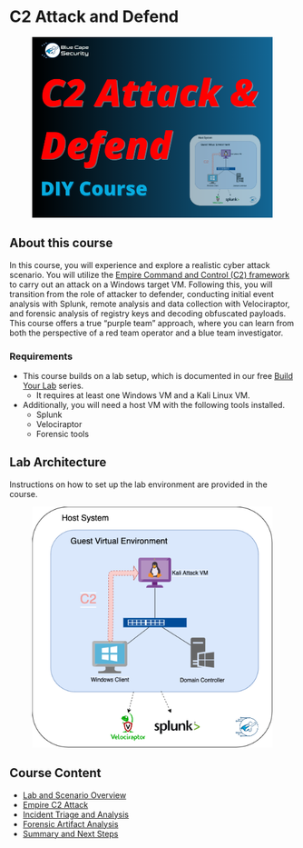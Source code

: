 # C2 Attack and Defend

<figure><img src="../../.gitbook/assets/image (1).png" alt=""><figcaption></figcaption></figure>

## **About this course**

In this course, you will experience and explore a realistic cyber attack scenario. You will utilize the [Empire Command and Control (C2) framework ](https://github.com/BC-SECURITY/Empire)to carry out an attack on a Windows target VM. Following this, you will transition from the role of attacker to defender, conducting initial event analysis with Splunk, remote analysis and data collection with Velociraptor, and forensic analysis of registry keys and decoding obfuscated payloads. This course offers a true “purple team” approach, where you can learn from both the perspective of a red team operator and a blue team investigator.

### **Requirements**

* This course builds on a lab setup, which is documented in our free [Build Your Lab](https://bluecapesecurity.com/getting-started/) series.
  * It requires at least one Windows VM and a Kali Linux VM.
* Additionally, you will need a host VM with the following tools installed.
  * Splunk
  * Velociraptor
  * Forensic tools

## **Lab Architecture**

Instructions on how to set up the lab environment are provided in the course.

<figure><img src="../../.gitbook/assets/image.png" alt=""><figcaption></figcaption></figure>

## Course Content

* [Lab and Scenario Overview](https://bluecapesecurity.com/lessons/lab-and-scenario-overview/)
* [Empire C2 Attack](https://bluecapesecurity.com/lessons/empire-c2-attack/)
* [Incident Triage and Analysis](https://bluecapesecurity.com/lessons/incident-triage-and-analysis/)
* [Forensic Artifact Analysis](https://bluecapesecurity.com/lessons/forensic-artifact-analysis/)
* [Summary and Next Steps](https://bluecapesecurity.com/lessons/summary-and-next-steps/)
